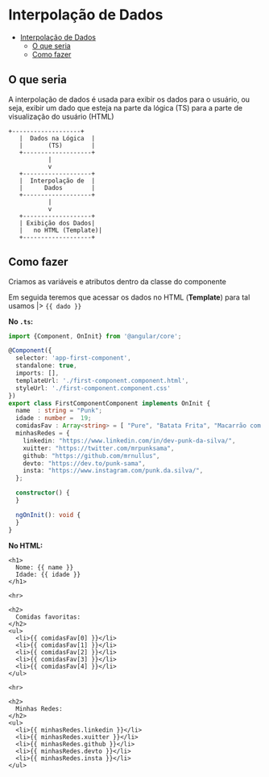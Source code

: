 # Interpolação de Dados

<!-- TOC -->
* [Interpolação de Dados](#interpolação-de-dados)
  * [O que seria](#o-que-seria)
  * [Como fazer](#como-fazer)
<!-- TOC -->

## O que seria
A interpolação de dados é usada para exibir os dados para o usuário, ou seja, exibir um dado que esteja na parte da lógica (TS) para a parte de visualização do usuário (HTML)

```
+-------------------+
   |  Dados na Lógica  |
   |       (TS)        |
   +-------------------+
           |
           v
   +-------------------+
   |  Interpolação de  |
   |      Dados        |
   +-------------------+
           |
           v
   +-------------------+
   | Exibição dos Dados|
   |   no HTML (Template)|
   +-------------------+
 ```


## Como fazer
Criamos as variáveis e atributos dentro da classe do componente

Em seguida teremos que acessar os dados no HTML (**Template**) para tal usamos |> `{{ dado }}`

**No `.ts`:**
```typescript
import {Component, OnInit} from '@angular/core';

@Component({
  selector: 'app-first-component',
  standalone: true,
  imports: [],
  templateUrl: './first-component.component.html',
  styleUrl: './first-component.component.css'
})
export class FirstComponentComponent implements OnInit {
  name  : string = "Punk";
  idade : number =  19;
  comidasFav : Array<string> = [ "Pure", "Batata Frita", "Macarrão com almondegas e bastante queijo ralado", "Salada", "Grão de Bico" ]
  minhasRedes = {
    linkedin: "https://www.linkedin.com/in/dev-punk-da-silva/",
    xuitter: "https://twitter.com/mrpunksama",
    github: "https://github.com/mrnullus",
    devto: "https://dev.to/punk-sama",
    insta: "https://www.instagram.com/punk.da.silva/",
  };

  constructor() {
  }

  ngOnInit(): void {
  }
}
```

**No HTML:**
```angular2html
<h1>
  Nome: {{ name }}
  Idade: {{ idade }}
</h1>

<hr>

<h2>
  Comidas favoritas:
</h2>
<ul>
  <li>{{ comidasFav[0] }}</li>
  <li>{{ comidasFav[1] }}</li>
  <li>{{ comidasFav[2] }}</li>
  <li>{{ comidasFav[3] }}</li>
  <li>{{ comidasFav[4] }}</li>
</ul>

<hr>

<h2>
  Minhas Redes:
</h2>
<ul>
  <li>{{ minhasRedes.linkedin }}</li>
  <li>{{ minhasRedes.xuitter }}</li>
  <li>{{ minhasRedes.github }}</li>
  <li>{{ minhasRedes.devto }}</li>
  <li>{{ minhasRedes.insta }}</li>
</ul>
```